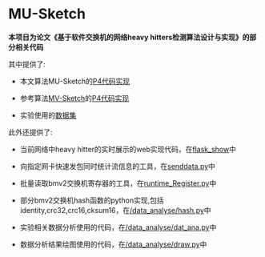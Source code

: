 # MU-Sketch
**本项目为论文《基于软件交换机的网络heavy hitters检测算法设计与实现》的部分相关代码**

其中提供了:

- 本文算法MU-Sketch的[P4代码实现](https://github.com/aaaAlexanderaaa/MU-Sketch/tree/main/mu-Sketch)

- 参考算法[MV-Sketch](https://github.com/Grace-TL/MV-Sketch)的[P4代码实现](https://github.com/aaaAlexanderaaa/MU-Sketch/tree/main/mv-Sketch)

- 实验使用的[数据集](https://github.com/aaaAlexanderaaa/MU-Sketch/tree/main/datas)

此外还提供了:

- 当前网络中heavy hitter的实时展示的web实现代码，在[flask_show](https://github.com/aaaAlexanderaaa/MU-Sketch/tree/main/flask_show)中

- 向指定网卡快速发包同时统计流信息的工具，在[senddata.py](https://github.com/aaaAlexanderaaa/MU-Sketch/blob/main/senddata.py)中

- 批量读取bmv2交换机寄存器的工具，在[runtime_Register.py](https://github.com/aaaAlexanderaaa/MU-Sketch/blob/main/runtime_Register.py)中

- 部分bmv2交换机hash函数的python实现,包括identity,crc32,crc16,cksum16，在[/data_analyse/hash.py](https://github.com/aaaAlexanderaaa/MU-Sketch/blob/main/data_analyse/hash.py)中

- 实验相关数据分析使用的代码，在[/data_analyse/dat_ana.py](https://github.com/aaaAlexanderaaa/MU-Sketch/blob/main/data_analyse/dat_ana.py)中

- 数据分析结果绘图使用的代码，在[/data_analyse/draw.py](https://github.com/aaaAlexanderaaa/MU-Sketch/blob/main/data_analyse/draw.py)中
